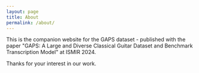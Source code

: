 ```yaml
---
layout: page
title: About
permalink: /about/
---
```


This is the companion website for the GAPS dataset - published with the paper "GAPS: A Large and Diverse Classical Guitar Dataset and Benchmark Transcription Model" at ISMIR 2024.

Thanks for your interest in our work.
